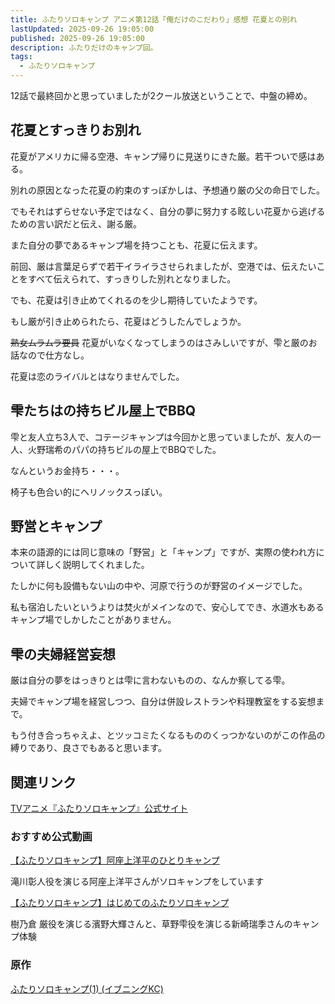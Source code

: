 ```yaml
---
title: ふたりソロキャンプ アニメ第12話「俺だけのこだわり」感想 花夏との別れ
lastUpdated: 2025-09-26 19:05:00
published: 2025-09-26 19:05:00
description: ふたりだけのキャンプ回。
tags:
  - ふたりソロキャンプ
---
```


12話で最終回かと思っていましたが2クール放送ということで、中盤の締め。

## 花夏とすっきりお別れ

花夏がアメリカに帰る空港、キャンプ帰りに見送りにきた厳。若干ついで感はある。

別れの原因となった花夏の約束のすっぽかしは、予想通り厳の父の命日でした。

でもそれはずらせない予定ではなく、自分の夢に努力する眩しい花夏から逃げるための言い訳だと伝え、謝る厳。

また自分の夢であるキャンプ場を持つことも、花夏に伝えます。

前回、厳は言葉足らずで若干イライラさせられましたが、空港では、伝えたいことをすべて伝えられて、すっきりした別れとなりました。

でも、花夏は引き止めてくれるのを少し期待していたようです。

もし厳が引き止められたら、花夏はどうしたんでしょうか。

 ~~熟女ムラムラ要員~~ 花夏がいなくなってしまうのはさみしいですが、雫と厳のお話なので仕方なし。

花夏は恋のライバルとはなりませんでした。

## 雫たちはの持ちビル屋上でBBQ

雫と友人立ち3人で、コテージキャンプは今回かと思っていましたが、友人の一人、火野瑞希のパパの持ちビルの屋上でBBQでした。

なんというお金持ち・・・。

椅子も色合い的にヘリノックスっぽい。

## 野営とキャンプ

本来の語源的には同じ意味の「野営」と「キャンプ」ですが、実際の使われ方について詳しく説明してくれました。

たしかに何も設備もない山の中や、河原で行うのが野営のイメージでした。

私も宿泊したいというよりは焚火がメインなので、安心してでき、水道水もあるキャンプ場でしかしたことがありません。

## 雫の夫婦経営妄想

厳は自分の夢をはっきりとは雫に言わないものの、なんか察してる雫。

夫婦でキャンプ場を経営しつつ、自分は併設レストランや料理教室をする妄想まで。

もう付き合っちゃえよ、とツッコミたくなるもののくっつかないのがこの作品の縛りであり、良さでもあると思います。



## 関連リンク

[TVアニメ『ふたりソロキャンプ』公式サイト](https://2solocamp-anime.com/)

### おすすめ公式動画

[【ふたりソロキャンプ】阿座上洋平のひとりキャンプ](https://www.youtube.com/watch?v=YFk94cB5ZGs&t=913s)

滝川彰人役を演じる阿座上洋平さんがソロキャンプをしています


[【ふたりソロキャンプ】はじめてのふたりソロキャンプ](https://www.youtube.com/watch?v=hXye3n3Mmuo)

樹乃倉 厳役を演じる濱野大輝さんと、草野雫役を演じる新崎瑞季さんのキャンプ体験


### 原作  
[ふたりソロキャンプ(1) (イブニングKC) ](https://amzn.to/3JyPHSY)
